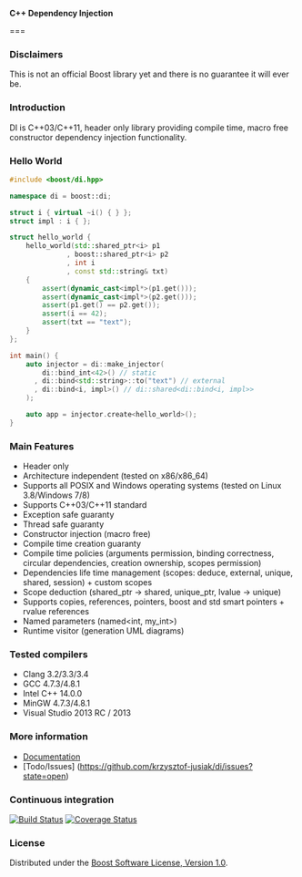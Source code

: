 **C++ Dependency Injection**

===

### **Disclaimers**
This is not an official Boost library yet and there is no guarantee it will ever be.

### **Introduction**
DI is C++03/C++11, header only library providing compile time, macro free constructor dependency injection functionality.

### **Hello World**
```cpp
#include <boost/di.hpp>

namespace di = boost::di;

struct i { virtual ~i() { } };
struct impl : i { };

struct hello_world {
    hello_world(std::shared_ptr<i> p1
              , boost::shared_ptr<i> p2
              , int i
              , const std::string& txt)
    {
        assert(dynamic_cast<impl*>(p1.get()));
        assert(dynamic_cast<impl*>(p2.get()));
        assert(p1.get() == p2.get());
        assert(i == 42);
        assert(txt == "text");
    }
};

int main() {
    auto injector = di::make_injector(
        di::bind_int<42>() // static
      , di::bind<std::string>::to("text") // external
      , di::bind<i, impl>() // di::shared<di::bind<i, impl>>
    );

    auto app = injector.create<hello_world>();
}
```

### **Main Features**
* Header only
* Architecture independent (tested on x86/x86\_64)
* Supports all POSIX and Windows operating systems (tested on Linux 3.8/Windows 7/8)
* Supports C++03/C++11 standard
* Exception safe guaranty
* Thread safe guaranty
* Constructor injection (macro free)
* Compile time creation guaranty
* Compile time policies (arguments permission, binding correctness, circular dependencies, creation ownership, scopes permission)
* Dependencies life time management (scopes: deduce, external, unique, shared, session) + custom scopes
* Scope deduction (shared\_ptr -> shared, unique\_ptr, lvalue -> unique)
* Supports copies, references, pointers, boost and std smart pointers + rvalue references
* Named parameters (named<int, my_int>)
* Runtime visitor (generation UML diagrams)

### **Tested compilers**
* Clang 3.2/3.3/3.4
* GCC 4.7.3/4.8.1
* Intel C++ 14.0.0
* MinGW 4.7.3/4.8.1
* Visual Studio 2013 RC / 2013

### **More information**
* [Documentation](http://krzysztof-jusiak.github.com/di/doc/html)
* [Todo/Issues] (https://github.com/krzysztof-jusiak/di/issues?state=open)

### **Continuous integration**
[![Build Status](https://travis-ci.org/krzysztof-jusiak/di.png?branch=master)](https://travis-ci.org/krzysztof-jusiak/di) [![Coverage Status](https://coveralls.io/repos/krzysztof-jusiak/di/badge.png?branch=master)](https://coveralls.io/r/krzysztof-jusiak/di?branch=master)

### **License**
Distributed under the [Boost Software License, Version 1.0](http://www.boost.org/LICENSE_1_0.txt).

